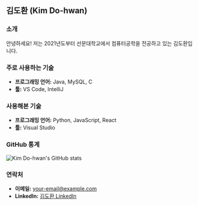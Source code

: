 ## 김도환 (Kim Do-hwan)

### 소개
안녕하세요! 저는 2021년도부터 선문대학교에서 컴퓨터공학을 전공하고 있는 김도환입니다.

### 주로 사용하는 기술
- **프로그래밍 언어:** Java, MySQL, C
- **툴:** VS Code, IntelliJ

### 사용해본 기술
- **프로그래밍 언어:** Python, JavaScript, React
- **툴:** Visual Studio

### GitHub 통계
![Kim Do-hwan's GitHub stats](https://github-readme-stats.vercel.app/api?username=your-github-username&show_icons=true&theme=radical)

### 연락처
- **이메일:** your-email@example.com
- **LinkedIn:** [김도환 LinkedIn](https://www.linkedin.com/in/your-linkedin-id)


